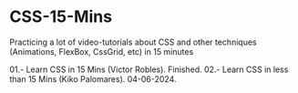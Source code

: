 # CSS-15-Mins
Practicing a lot of video-tutorials about CSS and other techniques (Animations, FlexBox, CssGrid, etc) in 15 minutes

01.- Learn CSS in 15 Mins (Victor Robles). Finished.
02.- Learn CSS in less than 15 Mins (Kiko Palomares). 04-06-2024.

